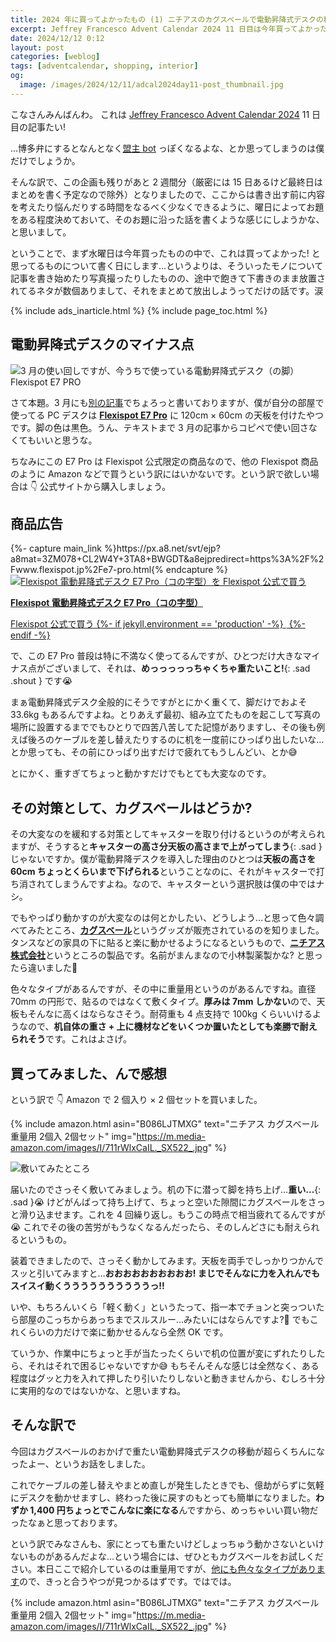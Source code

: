 ```yaml
---
title: 2024 年に買ってよかったもの (1) ニチアスのカグスベールで電動昇降式デスクの移動が超らくちんになりました
excerpt: Jeffrey Francesco Advent Calendar 2024 11 日目は今年買ってよかったものシリーズの第 1 回、ニチアス カグスベールのお話です。高さを低く下げられる電動昇降式デスクの利点を活かすなら、キャスターよりもこっちですよ。
date: 2024/12/12 0:12
layout: post
categories: [weblog]
tags: [adventcalendar, shopping, interior]
og:
  image: /images/2024/12/11/adcal2024day11-post_thumbnail.jpg
---
```


こなさんみんばんわ。
これは [Jeffrey Francesco Advent Calendar 2024][adcal] 11 日目の記事たい!

…博多弁にするとなんとなく[盟主 bot][meishubot] っぽくなるよな、とか思ってしまうのは僕だけでしょうか。

[adcal]: https://adventar.org/calendars/10886
[meishubot]: https://twitter.com/meishubot

そんな訳で、この企画も残りがあと 2 週間分（厳密には 15 日あるけど最終日はまとめを書く予定なので除外）となりましたので、ここからは書き出す前に内容を考えたり悩んだりする時間をなるべく少なくできるように、曜日によってお題をある程度決めておいて、そのお題に沿った話を書くような感じにしようかな、と思いまして。

ということで、まず水曜日は今年買ったものの中で、これは買ってよかった! と思ってるものについて書く日にします…というよりは、そういったモノについて記事を書き始めたり写真撮ったりしたものの、途中で飽きて下書きのまま放置されてるネタが数個ありまして、それをまとめて放出しようってだけの話です。涙

{% include ads_inarticle.html %}
{% include page_toc.html %}


## 電動昇降式デスクのマイナス点

![3 月の使い回しですが、今うちで使っている電動昇降式デスク（の脚）Flexispot E7 PRO](/images/2024/03/03/buffalo-desk.jpg)

さて本題。3 月にも[別の記事][mar]でちょろっと書いておりますが、僕が自分の部屋で使ってる PC デスクは <b>[Flexispot E7 Pro][e7pro]</b> に 120cm × 60cm の天板を付けたやつです。脚の色は黒色。うん、テキストまで 3 月の記事からコピペで使い回さなくてもいいと思うな。

ちなみにこの E7 Pro は Flexispot 公式限定の商品なので、他の Flexispot 商品のように Amazon などで買うという訳にはいかないです。という訳で欲しい場合は 👇 公式サイトから購入しましょう。

<aside class="affiliate">
  <h2 class="affiliate-title">商品広告</h2>
  <div class="affiliate-content">
    {%- capture main_link %}https://px.a8.net/svt/ejp?a8mat=3ZM078+CL2W4Y+3TA8+BWGDT&a8ejpredirect=https%3A%2F%2Fwww.flexispot.jp%2Fe7-pro.html{% endcapture %}
    <div class="affiliate-thumb">
      <a href="{{ main_link }}" rel="nofollow"><img alt="Flexispot 電動昇降式デスク E7 Pro（コの字型）を Flexispot 公式で買う" src="https://image.springbeetle.asia/cdn-cgi/image/dpr=1,fit=pad/https://cnmegk4mhxmt.compat.objectstorage.ap-tokyo-1.oraclecloud.com/asia/trantor/attachments/JP/800-E7pro-00016.jpg" class="affiliate-image" /></a>
    </div>
    <div class="affiliate-texts">
      <p class="affiliate-name">
        <b><a href="{{ main_link }}" rel="nofollow">Flexispot 電動昇降式デスク E7 Pro（コの字型）</a></b>
      </p>
      <p class="affiliate-action">
        <a href="{{ main_link }}" class="affiliate-link _for-flexispot" rel="nofollow">Flexispot 公式で買う
          {%- if jekyll.environment == 'production' -%}
          <img alt="" src="https://www13.a8.net/0.gif?a8mat=3ZM078+CL2W4Y+3TA8+BWGDT" height="1" width="1" class="affiliate-beacon">
          {%- endif -%}
        </a>
      </p>
    </div>
  </div>
</aside>

[mar]: /weblog/2024030301/ "黒色で口数多くて3Pプラグ対応で安価な電源タップの選択肢が意外と少ない"
[e7pro]: https://www.flexispot.jp/e7-pro.html

で、この E7 Pro 普段は特に不満なく使ってるんですが、ひとつだけ大きなマイナス点がございまして、それは、**めっっっっっちゃくちゃ重たいこと!**{: .sad .shout } です😭

まぁ電動昇降式デスク全般的にそうですがとにかく重くて、脚だけでおよそ 33.6kg もあるんですよね。とりあえず最初、組み立てたものを起こして写真の場所に設置するまででもひとりで四苦八苦してた記憶がありますし、その後も例えば後ろのケーブルを差し替えたりするのに机を一度前にひっぱり出したいな…とか思っても、その前にひっぱり出すだけで疲れてもうしんどい、とか😅

とにかく、重すぎてちょっと動かすだけでもとても大変なのです。


## その対策として、カグスベールはどうか?

その大変なのを緩和する対策としてキャスターを取り付けるというのが考えられますが、そうすると**キャスターの高さ分天板の高さまで上がってしまう**{: .sad }じゃないですか。僕が電動昇降デスクを導入した理由のひとつは**天板の高さを 60cm ちょっとくらいまで下げられる**ということなのに、それがキャスターで打ち消されてしまうんですよね。なので、キャスターという選択肢は僕の中ではナシ。

でもやっぱり動かすのが大変なのは何とかしたい、どうしよう…と思って色々調べてみたところ、<b>[カグスベール][kagusuberu]</b>というグッズが販売されているのを知りました。タンスなどの家具の下に貼ると楽に動かせるようになるというもので、<b>[ニチアス株式会社][nichias]</b>というところの製品です。名前がまんまなので小林製薬製かな? と思ったら違いました🤣

[kagusuberu]: https://www.nichias.co.jp/products/kagusuberu/index.html
[nichias]: https://www.nichias.co.jp/

色々なタイプがあるんですが、その中に重量用というのがあるんですね。直径 70mm の円形で、貼るのではなくて敷くタイプ。**厚みは 7mm しかない**ので、天板もそんなに高くはならなさそう。耐荷重も 4 点支持で 100kg くらいいけるようなので、**机自体の重さ + 上に機材などをいくつか置いたとしても楽勝で耐えられそう**です。これはよさげ。


## 買ってみました、んで感想

という訳で 👇 Amazon で 2 個入り × 2 個セットを買いました。

{% include amazon.html asin="B086LJTMXG" text="ニチアス カグスベール 重量用 2個入 2個セット" img="https://m.media-amazon.com/images/I/711rWlxCaIL._SX522_.jpg" %}

![敷いてみたところ](/images/2024/12/11/suberu.jpg)

届いたのでさっそく敷いてみましょう。机の下に潜って脚を持ち上げ…**重い…**{: .sad }😭
けどがんばって持ち上げて、ちょっと空いた隙間にカグスベールをさっと滑り込ませます。これを 4 回繰り返し。もうこの時点で相当疲れてるんですが😭 これでその後の苦労がもうなくなるんだったら、そのしんどさにも耐えられるというもの。

装着できましたので、さっそく動かしてみます。天板を両手でしっかりつかんでスッと引いてみますと…**おおおおおおおおおお! まじでそんなに力を入れんでもスイスイ動くううううううううううっ!!**

いや、もちろんいくら「軽く動く」というたって、指一本でチョンと突っついたら部屋のこっちからあっちまでスルスルー…みたいにはならんですよ?🤣 でもこれくらいの力だけで楽に動かせるんなら全然 OK です。

ていうか、作業中にちょっと手が当たったくらいで机の位置が変にずれたりしたら、それはそれで困るじゃないですか😅 もちそんそんな感じは全然なく、ある程度はグッと力を入れて押したり引いたりしないと動きませんから、むしろ十分に実用的なのではないかな、と思いますね。


## そんな訳で

今回はカグスベールのおかげで重たい電動昇降式デスクの移動が超らくちんになったよー、というお話をしました。

これでケーブルの差し替えやまとめ直しが発生したときでも、億劫がらずに気軽にデスクを動かせますし、終わった後に戻すのもとっても簡単になりました。**わずか 1,400 円ちょっとでこんなに楽になる**んですから、めっちゃいい買い物だったなぁと思っております。

という訳でみなさんも、家にとっても重たいけどしょっちゅう動かさないといけないものがあるんだよな…という場合には、ぜひともカグスベールをお試しください。本日ここで紹介しているのは重量用ですが、[他にも色々なタイプがあります][eraberu]ので、きっと合うやつが見つかるはずです。ではでは。

[eraberu]: https://www.nichias.co.jp/products/kagusuberu/paste/index.html

{% include amazon.html asin="B086LJTMXG" text="ニチアス カグスベール 重量用 2個入 2個セット" img="https://m.media-amazon.com/images/I/711rWlxCaIL._SX522_.jpg" %}
